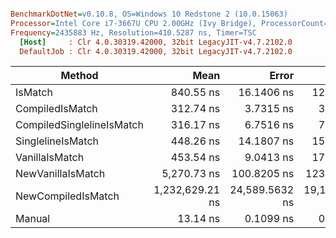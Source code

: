 ``` ini

BenchmarkDotNet=v0.10.8, OS=Windows 10 Redstone 2 (10.0.15063)
Processor=Intel Core i7-3667U CPU 2.00GHz (Ivy Bridge), ProcessorCount=4
Frequency=2435883 Hz, Resolution=410.5287 ns, Timer=TSC
  [Host]     : Clr 4.0.30319.42000, 32bit LegacyJIT-v4.7.2102.0
  DefaultJob : Clr 4.0.30319.42000, 32bit LegacyJIT-v4.7.2102.0


```
 |                    Method |            Mean |          Error |         StdDev |   Scaled | ScaledSD |  Gen 0 |  Gen 1 | Allocated |
 |-------------------------- |----------------:|---------------:|---------------:|---------:|---------:|-------:|-------:|----------:|
 |                   IsMatch |       840.55 ns |     16.1406 ns |     12.6015 ns |     2.69 |     0.05 | 0.1059 |      - |     224 B |
 |           CompiledIsMatch |       312.74 ns |      3.7315 ns |      3.4905 ns |     1.00 |     0.00 |      - |      - |       0 B |
 | CompiledSinglelineIsMatch |       316.17 ns |      6.7516 ns |      7.2241 ns |     1.01 |     0.02 |      - |      - |       0 B |
 |         SinglelineIsMatch |       448.26 ns |     14.1807 ns |     15.7618 ns |     1.43 |     0.05 |      - |      - |       0 B |
 |            VanillaIsMatch |       453.54 ns |      9.0413 ns |     17.2020 ns |     1.45 |     0.06 |      - |      - |       0 B |
 |         NewVanillaIsMatch |     5,270.73 ns |    100.8205 ns |    123.8167 ns |    16.86 |     0.43 | 1.7319 |      - |    3644 B |
 |        NewCompiledIsMatch | 1,232,629.21 ns | 24,589.5632 ns | 19,197.9118 ns | 3,941.80 |    72.49 | 5.8594 | 1.9531 |   12496 B |
 |                    Manual |        13.14 ns |      0.1099 ns |      0.0974 ns |     0.04 |     0.00 |      - |      - |       0 B |
